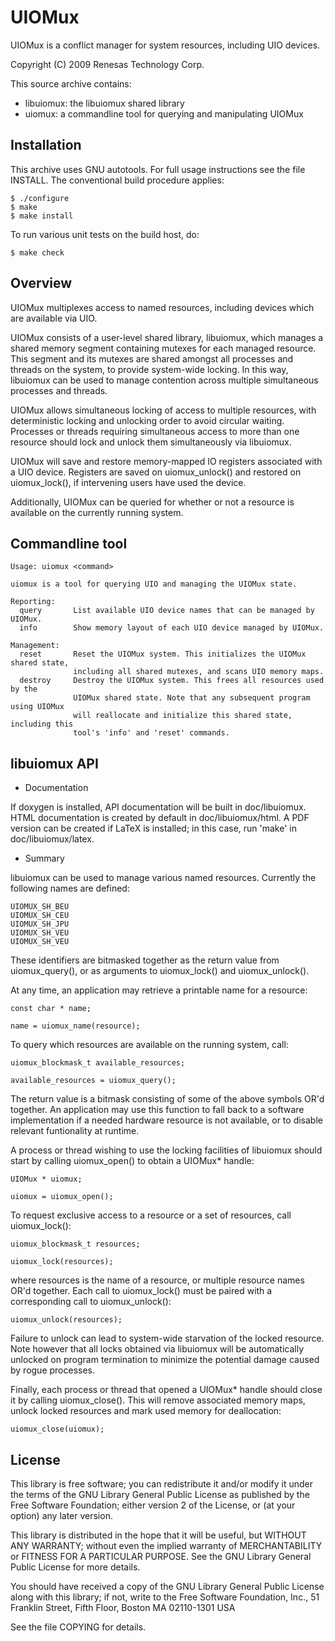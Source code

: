 UIOMux
======

UIOMux is a conflict manager for system resources, including UIO devices.

Copyright (C) 2009 Renesas Technology Corp.

This source archive contains:

  * libuiomux: the libuiomux shared library
  * uiomux: a commandline tool for querying and manipulating UIOMux


Installation
------------

This archive uses GNU autotools. For full usage instructions see the file
INSTALL. The conventional build procedure applies:

    $ ./configure
    $ make
    $ make install

To run various unit tests on the build host, do:

    $ make check


Overview
--------

UIOMux multiplexes access to named resources, including devices which are
available via UIO.

UIOMux consists of a user-level shared library, libuiomux, which manages
a shared memory segment containing mutexes for each managed resource. This
segment and its mutexes are shared amongst all processes and threads on
the system, to provide system-wide locking. In this way, libuiomux can be
used to manage contention across multiple simultaneous processes and threads.

UIOMux allows simultaneous locking of access to multiple resources, with
deterministic locking and unlocking order to avoid circular waiting.
Processes or threads requiring simultaneous access to more than one resource
should lock and unlock them simultaneously via libuiomux.

UIOMux will save and restore memory-mapped IO registers associated with a
UIO device. Registers are saved on uiomux_unlock() and restored on
uiomux_lock(), if intervening users have used the device.

Additionally, UIOMux can be queried for whether or not a resource is available
on the currently running system.


Commandline tool
----------------

    Usage: uiomux <command>
    
    uiomux is a tool for querying UIO and managing the UIOMux state.
    
    Reporting:
      query       List available UIO device names that can be managed by UIOMux.
      info        Show memory layout of each UIO device managed by UIOMux.
    
    Management:
      reset       Reset the UIOMux system. This initializes the UIOMux shared state,
                  including all shared mutexes, and scans UIO memory maps.
      destroy     Destroy the UIOMux system. This frees all resources used by the
                  UIOMux shared state. Note that any subsequent program using UIOMux
                  will reallocate and initialize this shared state, including this
                  tool's 'info' and 'reset' commands.


libuiomux API
-------------

  * Documentation

If doxygen is installed, API documentation will be built in doc/libuiomux. HTML
documentation is created by default in doc/libuiomux/html. A PDF version can be
created if LaTeX is installed; in this case, run 'make' in doc/libuiomux/latex.

  * Summary

libuiomux can be used to manage various named resources. Currently the
following names are defined:

    UIOMUX_SH_BEU
    UIOMUX_SH_CEU
    UIOMUX_SH_JPU
    UIOMUX_SH_VEU
    UIOMUX_SH_VEU

These identifiers are bitmasked together as the return value from
uiomux_query(), or as arguments to uiomux_lock() and uiomux_unlock().

At any time, an application may retrieve a printable name for a resource:

    const char * name;

    name = uiomux_name(resource);

To query which resources are available on the running system, call:

    uiomux_blockmask_t available_resources;

    available_resources = uiomux_query();

The return value is a bitmask consisting of some of the above symbols OR'd
together. An application may use this function to fall back to a software
implementation if a needed hardware resource is not available, or to disable
relevant funtionality at runtime.

A process or thread wishing to use the locking facilities of libuiomux
should start by calling uiomux_open() to obtain a UIOMux* handle:

    UIOMux * uiomux;

    uiomux = uiomux_open();

To request exclusive access to a resource or a set of resources, call
uiomux_lock():

    uiomux_blockmask_t resources;

    uiomux_lock(resources);

where resources is the name of a resource, or multiple resource names OR'd
together. Each call to uiomux_lock() must be paired with a corresponding
call to uiomux_unlock():

    uiomux_unlock(resources);

Failure to unlock can lead to system-wide starvation of the locked resource.
Note however that all locks obtained via libuiomux will be automatically
unlocked on program termination to minimize the potential damage caused by
rogue processes.

Finally, each process or thread that opened a UIOMux* handle should
close it by calling uiomux_close(). This will remove associated memory maps,
unlock locked resources and mark used memory for deallocation:

    uiomux_close(uiomux);


License
-------

This library is free software; you can redistribute it and/or
modify it under the terms of the GNU Library General Public
License as published by the Free Software Foundation; either
version 2 of the License, or (at your option) any later version.

This library is distributed in the hope that it will be useful,
but WITHOUT ANY WARRANTY; without even the implied warranty of
MERCHANTABILITY or FITNESS FOR A PARTICULAR PURPOSE.  See the GNU
Library General Public License for more details.

You should have received a copy of the GNU Library General Public
License along with this library; if not, write to the Free Software
Foundation, Inc., 51 Franklin Street, Fifth Floor, Boston MA  02110-1301 USA

See the file COPYING for details.
